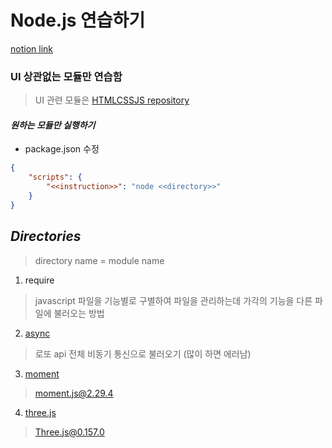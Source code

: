 # Node.js 연습하기

[notion link](https://jonggurl96.notion.site/NodeJS-d44746ec8f7548b681b4b351e06e69ae)

### UI 상관없는 모듈만 연습함

> UI 관련 모듈은 [HTMLCSSJS repository](https://github.com/jonggurl96/HTMLCSSJS)

#### *원하는 모듈만 실행하기*

- package.json 수정

```json
{
	"scripts": {
		"<<instruction>>": "node <<directory>>"
	}
}
```

## *Directories*

> directory name = module name

1. require

> javascript 파일을 기능별로 구별하여 파일을 관리하는데 가각의 기능을 다른 파일에 불러오는 방법

2. [async](async/README.md)

> 로또 api 전체 비동기 통신으로 불러오기 (많이 하면 에러남)

3. [moment](moment/README.md)

> moment.js@2.29.4

4. [three.js](three/README.md)

> Three.js@0.157.0